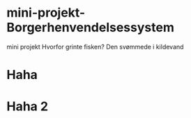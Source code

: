 # mini-projekt-Borgerhenvendelsessystem
mini projekt
Hvorfor grinte fisken?
Den svømmede i kildevand


# Haha 
# Haha 2

